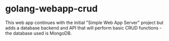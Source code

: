 # golang-webapp-crud
This web app continues with the initial "Simple Web App Server" project but adds a database backend and API that will perform basic CRUD functions - the database used is MongoDB.
